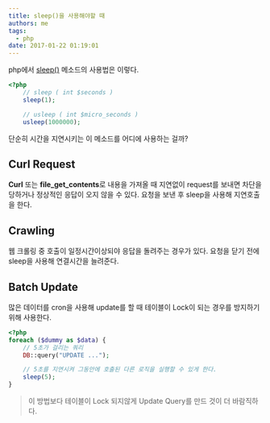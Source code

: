```yaml
---
title: sleep()을 사용해야할 때
authors: me
tags:
  - php
date: 2017-01-22 01:19:01
---
```


php에서 [sleep()](https://php.net/manual/kr/function.sleep.php) 메소드의 사용법은 이렇다.

```php title="1sec_delay.php"
<?php
    // sleep ( int $seconds )
    sleep(1);

    // usleep ( int $micro_seconds )
    usleep(1000000);
```

단순히 시간을 지연시키는 이 메소드를 어디에 사용하는 걸까?

## Curl Request

**Curl** 또는 **file_get_contents**로 내용을 가져올 때 지연없이 request를 보내면 차단을 당하거나 정상적인 응답이 오지 않을 수 있다.
요청을 보낸 후 sleep을 사용해 지연호출을 한다.

## Crawling

웹 크롤링 중 호출이 일정시간이상되야 응답을 돌려주는 경우가 있다.
요청을 닫기 전에 sleep을 사용해 연결시간을 늘려준다.

## Batch Update

많은 데이터를 cron을 사용해 update를 할 때 테이블이 Lock이 되는 경우를 방지하기 위해 사용한다.

```php
<?php
foreach ($dummy as $data) {
    // 5초가 걸리는 쿼리
    DB::query("UPDATE ...");

    // 5초를 지연시켜 그동안에 호출된 다른 로직을 실행할 수 있게 한다.
    sleep(5);
}
```

> 이 방법보다 테이블이 Lock 되지않게 Update Query를 만드 것이 더 바람직하다.
